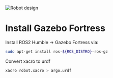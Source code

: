 ![Robot design](assets/robot_design.gif)

# Install Gazebo Fortress 
Install ROS2 Humble -> Gazebo Fortress via:

```bash
sudo apt-get install ros-${ROS_DISTRO}-ros-gz
```


Convert xacro to urdf 
```bash
xacro robot.xacro > argo.urdf 
```
